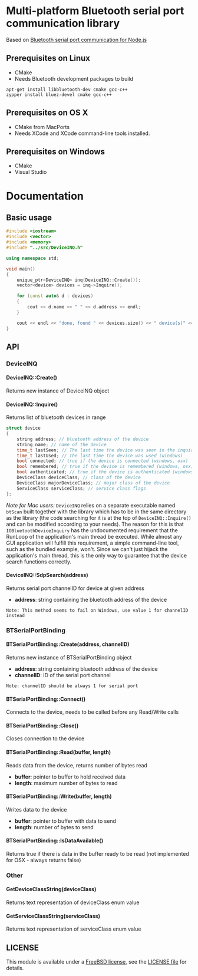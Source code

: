 # Multi-platform Bluetooth serial port communication library

Based on [Bluetooth serial port communication for Node.js](https://github.com/eelcocramer/node-bluetooth-serial-port)

## Prerequisites on Linux

* CMake
* Needs Bluetooth development packages to build

`apt-get install libbluetooth-dev cmake gcc-c++`  
`zypper install bluez-devel cmake gcc-c++`

## Prerequisites on OS X

* CMake from MacPorts
* Needs XCode and XCode command-line tools installed.

## Prerequisites on Windows

* CMake
* Visual Studio

# Documentation

## Basic usage

```cpp
#include <iostream>
#include <vector>
#include <memory>
#include "../src/DeviceINQ.h"

using namespace std;

void main()
{
	unique_ptr<DeviceINQ> inq(DeviceINQ::Create());
	vector<device> devices = inq->Inquire();

	for (const auto& d : devices)
	{
		cout << d.name << " " << d.address << endl;
	}

	cout << endl << "done, found " << devices.size() << " device(s)" << endl;
}
```

## API

### DeviceINQ

#### DeviceINQ::Create()

Returns new instance of DeviceINQ object

#### DeviceINQ::Inquire()

Returns list of bluetooth devices in range

```cpp
struct device
{
	string address; // bluetooth address of the device
	string name; // name of the device
	time_t lastSeen; // The last time the device was seen in the inquiry (windows, osx)
	time_t lastUsed; // The last time the device was used (windows)
	bool connected; // true if the device is connected (windows, osx)
	bool remembered; // true if the device is remembered (windows, osx)
	bool authenticated; // true if the device is authenticated (windows, osx)
	DeviceClass deviceClass; // class of the device
	DeviceClass majorDeviceClass; // major class of the device
	ServiceClass serviceClass; // service class flags
};
```

*Note for Mac users:* `DeviceINQ` relies on a separate executable named `btScan`
built together with the library which has to be in the same directory as the
library (the code searching for it is at the top of `DeviceINQ::Inquire()` and
can be modified according to your needs).  The reason for this is that
`IOBluetoothDeviceInquiry` has the undocumented requirement that the RunLoop of
the application's main thread be executed.  While almost any GUI application will
fulfill this requirement, a simple command-line tool, such as the bundled example,
won't.  Since we can't just hijack the application's main thread, this is the only
way to guarantee that the device search functions correctly.

#### DeviceINQ::SdpSearch(address)

Returns serial port channelID for device at given address

* __address__: string containing the bluetooth address of the device

```
Note: This method seems to fail on Windows, use value 1 for channelID instead
```

### BTSerialPortBinding

#### BTSerialPortBinding::Create(address, channelID)

Returns new instance of BTSerialPortBinding object

* __address__: string containing bluetooth address of the device
* __channelID__: ID of the serial port channel

```
Note: channelID should be always 1 for serial port
```

#### BTSerialPortBinding::Connect()

Connects to the device, needs to be called before any Read/Write calls

#### BTSerialPortBinding::Close()

Closes connection to the device

#### BTSerialPortBinding::Read(buffer, length)

Reads data from the device, returns number of bytes read

* __buffer__: pointer to buffer to hold received data
* __length__: maximum number of bytes to read

#### BTSerialPortBinding::Write(buffer, length)

Writes data to the device

* __buffer__: pointer to buffer with data to send
* __length__: number of bytes to send

#### BTSerialPortBinding::IsDataAvailable()

Returns true if there is data in the buffer ready to be read
(not implemented for OSX - always returns false)

### Other

#### GetDeviceClassString(deviceClass)

Returns text representation of deviceClass enum value

#### GetServiceClassString(serviceClass)

Returns text representation of serviceClass enum value

## LICENSE

This module is available under a [FreeBSD license](http://opensource.org/licenses/BSD-2-Clause), see the [LICENSE file](./LICENSE.md) for details.
